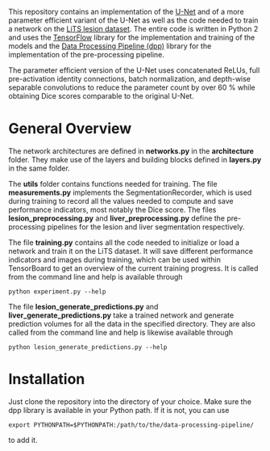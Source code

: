 This repository contains an implementation of the [U-Net](https://arxiv.org/abs/1505.04597) and of a more parameter efficient variant of the U-Net as well as the code needed to train a network on the [LiTS lesion dataset](http://lits-challenge.com/). The entire code is written in Python 2 and uses the [TensorFlow](http://tensorflow.org/) library for the implementation and training of the models and the [Data Processing Pipeline (dpp)](https://github.com/FelixGruen/data-processing-pipeline) library for the implementation of the pre-processing pipeline.

The parameter efficient version of the U-Net uses concatenated ReLUs, full pre-activation identity connections, batch normalization, and depth-wise separable convolutions to reduce the parameter count by over 60 % while obtaining Dice scores comparable to the original U-Net.

# General Overview

The network architectures are defined in **networks.py** in the **architecture** folder. They make use of the layers and building blocks defined in **layers.py** in the same folder.

The **utils** folder contains functions needed for training. The file **measurements.py** implements the SegmentationRecorder, which is used during training to record all the values needed to compute and save performance indicators, most notably the Dice score. The files **lesion_preprocessing.py** and **liver_preprocessing.py** define the pre-processing pipelines for the lesion and liver segmentation respectively.

The file **training.py** contains all the code needed to initialize or load a network and train it on the LiTS dataset. It will save different performance indicators and images during training, which can be used within TensorBoard to get an overview of the current training progress. It is called from the command line and help is available through

    python experiment.py --help

The file **lesion_generate_predictions.py** and **liver_generate_predictions.py** take a trained network and generate prediction volumes for all the data in the specified directory. They are also called from the command line and help is likewise available through

    python lesion_generate_predictions.py --help

# Installation

Just clone the repository into the directory of your choice. Make sure the dpp library is available in your Python path. If it is not, you can use

    export PYTHONPATH=$PYTHONPATH:/path/to/the/data-processing-pipeline/

to add it.